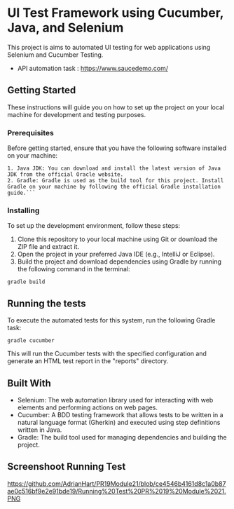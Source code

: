 ﻿# UI Test Framework using Cucumber, Java, and Selenium

This project is aims to automated UI testing for web applications using Selenium and Cucumber Testing.

- API automation task : https://www.saucedemo.com/

## Getting Started

These instructions will guide you on how to set up the project on your local machine for development and testing purposes.
### Prerequisites

Before getting started, ensure that you have the following software installed on your machine:
```
1. Java JDK: You can download and install the latest version of Java JDK from the official Oracle website.
2. Gradle: Gradle is used as the build tool for this project. Install Gradle on your machine by following the official Gradle installation guide.```
```

### Installing

To set up the development environment, follow these steps:
1. Clone this repository to your local machine using Git or download the ZIP file and extract it.
2. Open the project in your preferred Java IDE (e.g., IntelliJ or Eclipse).
3. Build the project and download dependencies using Gradle by running the following command in the terminal:

```
gradle build

```

## Running the tests

To execute the automated tests for this system, run the following Gradle task:

```
gradle cucumber

```
This will run the Cucumber tests with the specified configuration and generate an HTML test report in the "reports" directory.


## Built With

* Selenium: The web automation library used for interacting with web elements and performing actions on web pages.
* Cucumber: A BDD testing framework that allows tests to be written in a natural language format (Gherkin) and executed using step definitions written in Java.
* Gradle: The build tool used for managing dependencies and building the project.

## Screenshoot Running Test

https://github.com/AdrianHart/PR19Module21/blob/ce4546b4161d8c1a0b87ae0c516bf9e2e91bde19/Running%20Test%20PR%2019%20Module%2021.PNG
